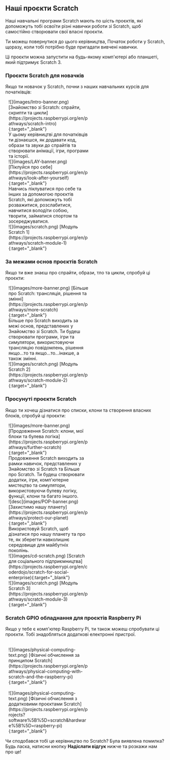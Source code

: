 ## Наші проєкти Scratch

Наші навчальні програми Scratch мають по шість проєктів, які допоможуть тобі освоїти різні навички роботи зі Scratch, щоб самостійно створювати свої власні проєкти.

Ти можеш повернутися до цього керівництва, Початок роботи у Scratch, щоразу, коли тобі потрібно буде пригадати вивчені навички.

Ці проєкти можна запустити на будь-якому комп'ютері або планшеті, який підтримує Scratch 3.

### Проєкти Scratch для новачків

Якщо ти новачок у Scratch, почни з наших навчальних курсів для початківців:

<div style="display: inline-block; max-width: 250px; float: left; padding-left: 10px;">
![](images/Intro-banner.png)
[Знайомство зі Scratch: спрайти, скрипти та цикли](https://projects.raspberrypi.org/en/pathways/scratch-intro){:target="_blank"}<br/>
У цьому керівництві для початківців ти дізнаєшся, як додавати код, образи та звуки до спрайтів та створювати анімації, ігри, програми та історії.
</div>

<div style="display: inline-block; max-width: 250px; float: left; padding-left: 10px;">
![](images/LAY-banner.png)
[Піклуйся про себе](https://projects.raspberrypi.org/en/pathways/look-after-yourself){:target="_blank"}<br/>
Навчись піклуватися про себе та інших за допомогою проєктів Scratch, які допоможуть тобі розважитися, розслабитися, навчитися володіти собою, творити, займатися спортом та зосереджуватися.
</div>

<div style="display: inline-block; max-width: 250px; float: left; padding-left: 10px;">
![](images/scratch.png)
[Модуль Scratch 1](https://projects.raspberrypi.org/en/pathways/scratch-module-1){:target="_blank"}
</div>

<br clear="both"/>

### За межами основ проєктів Scratch

Якщо ти вже знаєш про спрайти, образи, тло та цикли, спробуй ці проєкти:

<div style="display: inline-block; max-width: 250px; float: left; padding-left: 10px;">
![](images/more-banner.png)
[Більше про Scratch: трансляція, рішення та змінні](https://projects.raspberrypi.org/en/pathways/more-scratch){:target="_blank"}<br/>
Більше про Scratch виходить за межі основ, представлених у Знайомство зі Scratch. Ти будеш створювати програми, ігри та симулятори, використовуючи трансляцію повідомлень, рішення якщо...то та якщо...то...інакше, а також змінні.
</div>

<div style="display: inline-block; max-width: 250px; float: left; padding-left: 10px;">
![](images/scratch.png)
[Модуль Scratch 2](https://projects.raspberrypi.org/en/pathways/scratch-module-2){:target="_blank"}<br/>
</div>

<br clear="both"/>

### Просунуті проєкти Scratch

Якщо ти хочеш дізнатися про списки, клони та створення власних блоків, спробуй ці проєкти:

<div style="display: inline-block; max-width: 250px; float: left; padding-left: 10px;">
![](images/more-banner.png)
[Продовження Scratch: клони, мої блоки та булева логіка](https://projects.raspberrypi.org/en/pathways/further-scratch){:target="_blank"}<br/>
Продовження Scratch виходить за рамки навичок, представлених у Знайомство зі Scratch та Більше про Scratch. Ти будеш створювати додатки, ігри, комп'ютерне мистецтво та симулятори, використовуючи булеву логіку, функції, клони та багато іншого.
</div>

<div style="display: inline-block; max-width: 250px; float: left; padding-left: 10px;">
![desc](images/POP-banner.png)
[Захистимо нашу планету](https://projects.raspberrypi.org/en/pathways/protect-our-planet){:target="_blank"}<br/>
Використовуй Scratch, щоб дізнатися про нашу планету та про те, як зберегти навколишнє середовище для майбутніх поколінь.
</div>

<div style="display: inline-block; max-width: 250px; float: left; padding-left: 10px;">
![](images/cd-scratch.png)
[Scratch для соціального підприємництва](https://projects.raspberrypi.org/en/coderdojo/scratch-for-social-enterprise){:target="_blank"}<br/>
</div>

<div style="display: inline-block; max-width: 250px; float: left; padding-left: 10px;">
![](images/scratch.png)
[Модуль Scratch 3](https://projects.raspberrypi.org/en/pathways/scratch-module-3){:target="_blank"}<br/>
</div>

<br clear="both"/>

### Scratch GPIO обладнання для проєктів Raspberry Pi

Якщо у тебе є комп'ютер Raspberry Pi, ти також можеш спробувати ці проєкти. Тобі знадобляться додаткові електронні пристрої.

<div style="display: inline-block; max-width: 250px; float: left; padding-left: 10px;"><br/>
![](images/physical-computing-text.png)
[Фізичні обчислення за принципом Scratch](https://projects.raspberrypi.org/en/pathways/physical-computing-with-scratch-and-the-raspberry-pi){:target="_blank"}
</div>

<div style="display: inline-block; max-width: 250px; float: left; padding-left: 10px;"><br/>
![](images/physical-computing-text.png)
[Фізичні обчислення з додатковими проєктами Scratch](https://projects.raspberrypi.org/en/projects?software%5B%5D=scratch&hardware%5B%5D=raspberry-pi){:target="_blank"}
</div>

<br clear="both"/>

Чи сподобався тобі це керівництво по Scratch? Була виявлена помилка? Будь ласка, натисни кнопку **Надіслати відгук** нижче та розкажи нам про це!
